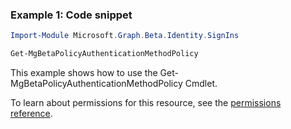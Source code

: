 ### Example 1: Code snippet

```powershellImport-Module Microsoft.Graph.Beta.Identity.SignIns

Get-MgBetaPolicyAuthenticationMethodPolicy
```
This example shows how to use the Get-MgBetaPolicyAuthenticationMethodPolicy Cmdlet.
To learn about permissions for this resource, see the [permissions reference](/graph/permissions-reference).

